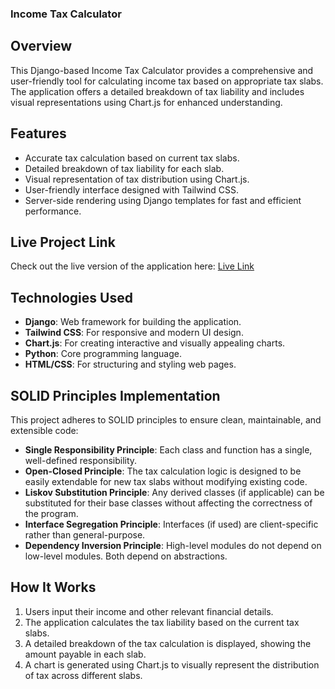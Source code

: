 ### Income Tax Calculator

## Overview
This Django-based Income Tax Calculator provides a comprehensive and user-friendly tool for calculating income tax based on appropriate tax slabs. The application offers a detailed breakdown of tax liability and includes visual representations using Chart.js for enhanced understanding.

## Features
- Accurate tax calculation based on current tax slabs.
- Detailed breakdown of tax liability for each slab.
- Visual representation of tax distribution using Chart.js.
- User-friendly interface designed with Tailwind CSS.
- Server-side rendering using Django templates for fast and efficient performance.

## Live Project Link
Check out the live version of the application here: [Live Link](https://income-tax-calculator-alpha.vercel.app/)


## Technologies Used
- **Django**: Web framework for building the application.
- **Tailwind CSS**: For responsive and modern UI design.
- **Chart.js**: For creating interactive and visually appealing charts.
- **Python**: Core programming language.
- **HTML/CSS**: For structuring and styling web pages.

## SOLID Principles Implementation
This project adheres to SOLID principles to ensure clean, maintainable, and extensible code:
- **Single Responsibility Principle**: Each class and function has a single, well-defined responsibility.
- **Open-Closed Principle**: The tax calculation logic is designed to be easily extendable for new tax slabs without modifying existing code.
- **Liskov Substitution Principle**: Any derived classes (if applicable) can be substituted for their base classes without affecting the correctness of the program.
- **Interface Segregation Principle**: Interfaces (if used) are client-specific rather than general-purpose.
- **Dependency Inversion Principle**: High-level modules do not depend on low-level modules. Both depend on abstractions.

## How It Works
1. Users input their income and other relevant financial details.
2. The application calculates the tax liability based on the current tax slabs.
3. A detailed breakdown of the tax calculation is displayed, showing the amount payable in each slab.
4. A chart is generated using Chart.js to visually represent the distribution of tax across different slabs.
